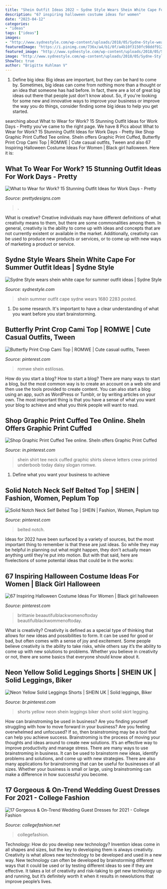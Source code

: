 ```yaml
---
title: "Shein Outfit Ideas 2022 ~ Sydne Style Wears Shein White Cape For Summer Outfit Ideas"
description: "67 inspiring halloween costume ideas for women"
date: "2023-04-12"
categories:
- "ideas"
tags: ["ideas"]
images:
- "http://www.sydnestyle.com/wp-content/uploads/2018/05/Sydne-Style-wears-shein-white-cape-for-summer-outfit-ideas.jpg"
featuredImage: "https://i.pinimg.com/736x/a4/b1/0f/a4b10f3150fc98ddf91266098e1ff32f.jpg"
featured_image: "http://www.sydnestyle.com/wp-content/uploads/2018/05/Sydne-Style-wears-shein-white-cape-for-summer-outfit-ideas.jpg"
image: "http://www.sydnestyle.com/wp-content/uploads/2018/05/Sydne-Style-wears-shein-white-cape-for-summer-outfit-ideas.jpg"
ShowToc: true
author: "Brigitte Kuhlman V"
---
```



1. Define big idea:
Big ideas are important, but they can be hard to come by. Sometimes, big ideas can come from nothing more than a thought or an idea that someone has had before. In fact, there are a lot of great big ideas out there that people just don't know about. So, if you're looking for some new and innovative ways to improve your business or improve the way you do things, consider finding some big ideas to help you get started.

	

		
searching about What to Wear for Work? 15 Stunning Outfit Ideas for Work Days - Pretty you've came to the right page. We have 8 Pics about What to Wear for Work? 15 Stunning Outfit Ideas for Work Days - Pretty like Shop Graphic Print Cuffed Tee online. SheIn offers Graphic Print Cuffed, Butterfly Print Crop Cami Top | ROMWE | Cute casual outfits, Tween and also 67 Inspiring Halloween Costume Ideas For Women | Black girl halloween. Here it is:
		
    
## What To Wear For Work? 15 Stunning Outfit Ideas For Work Days - Pretty

<img loading=lazy src="https://www.prettydesigns.com/wp-content/uploads/2014/08/Simple-Outfit-Idea-for-Work-Days.jpg" onerror="this.onerror=null;this.src='https://tse4.mm.bing.net/th?id=OIP.ke0FU-2eQIuIKhK9EwIrTAHaKj&amp;pid=15.1';" alt="What to Wear for Work? 15 Stunning Outfit Ideas for Work Days - Pretty">

_Source: prettydesigns.com_

>. 

	

What is creative?
Creative individuals may have different definitions of what creativity means to them, but there are some commonalities among them. In general, creativity is the ability to come up with ideas and concepts that are not currently existent or available in the market. Additionally, creativity can be used to produce new products or services, or to come up with new ways of marketing a product or service.

    
## Sydne Style Wears Shein White Cape For Summer Outfit Ideas | Sydne Style

<img loading=lazy src="http://www.sydnestyle.com/wp-content/uploads/2018/05/Sydne-Style-wears-shein-white-cape-for-summer-outfit-ideas.jpg" onerror="this.onerror=null;this.src='https://tse3.mm.bing.net/th?id=OIP.olN3Yh4vJ46WakE7IhFWbgHaKE&amp;pid=15.1';" alt="Sydne Style wears shein white cape for summer outfit ideas | Sydne Style">

_Source: sydnestyle.com_

>shein summer outfit cape sydne wears 1680 2283 posted. 

	

1. Do some research. It's important to have a clear understanding of what you want before you start brainstorming.

    
## Butterfly Print Crop Cami Top | ROMWE | Cute Casual Outfits, Tween

<img loading=lazy src="https://i.pinimg.com/736x/ce/57/6e/ce576e954b85c6446d040f12eb468516.jpg" onerror="this.onerror=null;this.src='https://tse3.mm.bing.net/th?id=OIP.cOPT4A1OweAyrBgxfD-dtAHaJ4&amp;pid=15.1';" alt="Butterfly Print Crop Cami Top | ROMWE | Cute casual outfits, Tween">

_Source: pinterest.com_

>romwe shein estilosas. 

	

How do you start a blog?
How to start a blog? There are many ways to start a blog, but the most common way is to create an account on a web site and then use the tools provided to create content. You can also start a blog using an app, such as WordPress or Tumblr, or by writing articles on your own. The most important thing is that you have a sense of what you want your blog to achieve and what you think people will want to read.

    
## Shop Graphic Print Cuffed Tee Online. SheIn Offers Graphic Print Cuffed

<img loading=lazy src="https://i.pinimg.com/736x/ac/c6/b4/acc6b477f16e9f70fa295b8abb35909e.jpg" onerror="this.onerror=null;this.src='https://tse4.mm.bing.net/th?id=OIP.bNqj7CFbAyn2lYJJXQQO6QHaJ3&amp;pid=15.1';" alt="Shop Graphic Print Cuffed Tee online. SheIn offers Graphic Print Cuffed">

_Source: in.pinterest.com_

>shein shirt tee neck cuffed graphic shirts sleeve letters crew printed underboob today daisy slogan romwe. 

	

1. Define what you want your business to achieve 

    
## Solid Notch Neck Self Belted Top | SHEIN | Fashion, Women, Peplum Top

<img loading=lazy src="https://i.pinimg.com/736x/a4/b1/0f/a4b10f3150fc98ddf91266098e1ff32f.jpg" onerror="this.onerror=null;this.src='https://tse4.mm.bing.net/th?id=OIP.RXJ5HHjjSC9jjdAkOqw8MQHaJ3&amp;pid=15.1';" alt="Solid Notch Neck Self Belted Top | SHEIN | Fashion, Women, Peplum top">

_Source: pinterest.com_

>belted notch. 

	

Ideas for 2022 have been surfaced by a variety of sources, but the most important thing to remember is that these are just ideas. So while they may be helpful in planning out what might happen, they don't actually mean anything until they're put into motion. But with that said, here are fivelections of some potential ideas that could be in the works: 

    
## 67 Inspiring Halloween Costume Ideas For Women | Black Girl Halloween

<img loading=lazy src="https://i.pinimg.com/736x/c6/d5/41/c6d541a59019fd475398ba43178476eb.jpg" onerror="this.onerror=null;this.src='https://tse4.mm.bing.net/th?id=OIP.JoppW-OG7dg8r3NblVlfYAHaKi&amp;pid=15.1';" alt="67 Inspiring Halloween Costume Ideas For Women | Black girl halloween">

_Source: pinterest.com_

>brittanie beaautifulblackwomenoftoday beautifulblackwommenoftoday. 

	

What is creativity?
Creativity is defined as a special type of thinking that allows for new ideas and possibilities to form. It can be used for good or bad, but often comes with a sense of joy and excitement. Some people believe creativity is the ability to take risks, while others say it’s the ability to come up with new solutions to problems. Whether you believe in creativity or not, there are some basics that everyone should know about it.

    
## Neon Yellow Solid Leggings Shorts | SHEIN UK | Solid Leggings, Biker

<img loading=lazy src="https://i.pinimg.com/736x/78/83/6f/78836fc4b147c359a4418540eed20599.jpg" onerror="this.onerror=null;this.src='https://tse2.mm.bing.net/th?id=OIP.6HxzgGgWd78lVs_j7bQnAgHaJ3&amp;pid=15.1';" alt="Neon Yellow Solid Leggings Shorts | SHEIN UK | Solid leggings, Biker">

_Source: br.pinterest.com_

>shorts yellow neon shein leggings biker short solid skirt legging. 

	

How can brainstroming be used in business?
Are you finding yourself struggling with how to move forward in your business? Are you feeling overwhelmed and unfocused? If so, then brainstroming may be a tool that can help you achieve success. Brainstroming is the process of moving your thoughts and ideas around to create new solutions. It’s an effective way to improve productivity and manage stress.
There are many ways to use brainstroming in business. It can be used to brainstorm new ideas, identify problems and solutions, and come up with new strategies. There are also many applications for brainstroming that can be useful for businesses of all sizes. Whether your business is small or large, using brainstroming can make a difference in how successful you become.

    
## 17 Gorgeous &amp; On-Trend Wedding Guest Dresses For 2021 - College Fashion

<img loading=lazy src="https://www.collegefashion.net/wp-content/uploads/2021/02/6007576_1214271.jpg" onerror="this.onerror=null;this.src='https://tse4.mm.bing.net/th?id=OIP.tXOzcxSJF9n0MBOTvkNHVAHaLH&amp;pid=15.1';" alt="17 Gorgeous &amp; On-Trend Wedding Guest Dresses for 2021 - College Fashion">

_Source: collegefashion.net_

>collegefashion. 

	

Technology: How do you develop new technology?
Invention ideas come in all shapes and sizes, but the key to developing them is always creativity. Creativity is what allows new technology to be developed and used in a new way. New technology can often be developed by brainstorming different ways that it could be used or by testing different ideas to see if they are effective. It takes a lot of creativity and risk-taking to get new technology up and running, but it’s definitely worth it when it results in newolutions that improve people’s lives.

